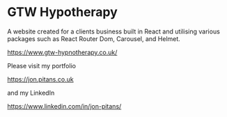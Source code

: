 # GTW Hypotherapy

A website created for a clients business built in React and utilising various packages such as React Router Dom, Carousel, and Helmet.

<https://www.gtw-hypnotherapy.co.uk/>

Please visit my portfolio

<https://jon.pitans.co.uk>

and my LinkedIn

<https://www.linkedin.com/in/jon-pitans/>
